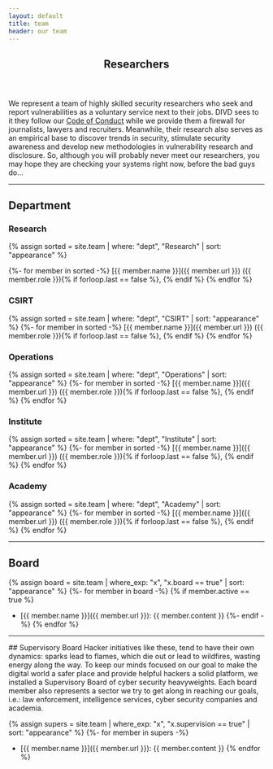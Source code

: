 ```yaml
---
layout: default
title: team
header: our team
---
```

<header>
    <h2>Researchers</h2>
</header>

We represent a team of highly skilled security researchers who seek and report vulnerabilities as a voluntary service next to their jobs. DIVD sees to it they follow our [Code of Conduct](https://divd.nl/divd-nl/code/) while we provide them a firewall for journalists, lawyers and recruiters. Meanwhile, their research also serves as an empirical base to discover trends in security, stimulate security awareness and develop new methodologies in vulnerability research and disclosure. So, although you will probably never meet our researchers, you may hope they are checking your systems right now, before the bad guys do...

<hr>

## Department

### Research
{% assign sorted = site.team | where: "dept", "Research" | sort: "appearance" %}

{%- for member in sorted -%}
[{{ member.name }}]({{ member.url }}) ({{ member.role }}){% if forloop.last == false %}, {% endif %}
{% endfor %}

### CSIRT
{% assign sorted = site.team | where: "dept", "CSIRT" | sort: "appearance" %}
{%- for member in sorted -%}
[{{ member.name }}]({{ member.url }}) ({{ member.role }}){% if forloop.last == false %}, {% endif %}
{% endfor %}

### Operations
{% assign sorted = site.team | where: "dept", "Operations" | sort: "appearance" %}
{%- for member in sorted -%}
[{{ member.name }}]({{ member.url }}) ({{ member.role }}){% if forloop.last == false %}, {% endif %}
{% endfor %}

### Institute
{% assign sorted = site.team | where: "dept", "Institute" | sort: "appearance" %}
{%- for member in sorted -%}
[{{ member.name }}]({{ member.url }}) ({{ member.role }}){% if forloop.last == false %}, {% endif %}
{% endfor %}

### Academy
{% assign sorted = site.team | where: "dept", "Academy" | sort: "appearance" %}
{%- for member in sorted -%}
[{{ member.name }}]({{ member.url }}) ({{ member.role }}){% if forloop.last == false %}, {% endif %}
{% endfor %}

<hr>

## Board
{% assign board = site.team | where_exp: "x", "x.board == true" | sort: "appearance" %}
{%- for member in board -%}
	{% if member.active == true %}
- [{{ member.name }}]({{ member.url }}): {{ member.content }}
	{%- endif -%}
{% endfor %}

<hr>
## Supervisory Board
Hacker initiatives like these, tend to have their own dynamics: sparks lead to flames, which die out or lead to wildfires, wasting energy along the way. To keep our minds focused on our goal to make the digital world a safer place and provide helpful hackers a solid platform, we installed a Supervisory Board of cyber security heavyweights. Each board member also represents a sector we try to get along in reaching our goals, i.e.: law enforcement, intelligence services, cyber security companies and academia.

{% assign supers = site.team | where_exp: "x", "x.supervision == true" | sort: "appearance" %}
{%- for member in supers -%}
- [{{ member.name }}]({{ member.url }}): {{ member.content }}
{% endfor %}

